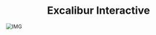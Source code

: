 <h1 align="center">Excalibur Interactive</h1>

![IMG](https://cdn.discordapp.com/attachments/1155569574041895033/1155607418282193027/57d5c45411d40c15.png?ex=668f9d06&is=668e4b86&hm=b866fe0b08e10ba956230b02e3a1d8f83b6ef2079c4b2de3798922f63b043d44&)

